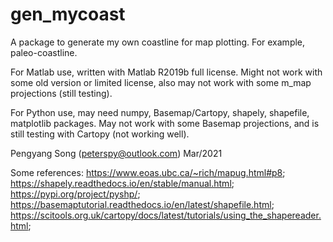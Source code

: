 # gen_mycoast
A package to generate my own coastline for map plotting. For example, paleo-coastline.

For Matlab use, written with Matlab R2019b full license.
Might not work with some old version or limited license,
also may not work with some m_map projections (still testing).

For Python use, may need numpy, Basemap/Cartopy, shapely, shapefile, matplotlib packages.
May not work with some Basemap projections, and is still testing with Cartopy (not working well).

Pengyang Song (peterspy@outlook.com) Mar/2021

Some references:
https://www.eoas.ubc.ca/~rich/mapug.html#p8;
https://shapely.readthedocs.io/en/stable/manual.html;
https://pypi.org/project/pyshp/;
https://basemaptutorial.readthedocs.io/en/latest/shapefile.html;
https://scitools.org.uk/cartopy/docs/latest/tutorials/using_the_shapereader.html;

